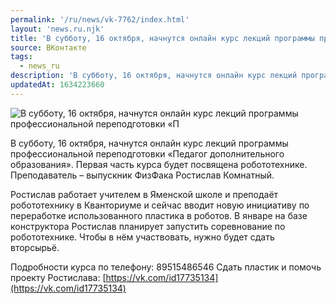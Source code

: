 ```yaml
---
permalink: '/ru/news/vk-7762/index.html'
layout: 'news.ru.njk'
title: 'В субботу, 16 октября, начнутся онлайн курс лекций программы профессиональной переподготовки «П'
source: ВКонтакте
tags:
  - news_ru
description: 'В субботу, 16 октября, начнутся онлайн курс лекций программы профессиональной переподготовки «П'
updatedAt: 1634223660
---
```

![В субботу, 16 октября, начнутся онлайн курс лекций программы профессиональной переподготовки «П](https://sun9-41.userapi.com/sun9-42/impg/9cknAsKVqQpCd2s9EwsQ-_UDxcq5cIGvGXLkSw/BBiuvxBb48w.jpg?size=1280x803&quality=96&sign=2c4f1725a127c580c70ed9cbe6bda4e9&c_uniq_tag=8DgmEnCFG-PhuxPK96-2BVW8pmAot4Yp3YOIwfaQkew&type=album)

В субботу, 16 октября, начнутся онлайн курс лекций программы профессиональной переподготовки «Педагог дополнительного образования». Первая часть курса будет посвящена робототехнике. Преподаватель – выпускник ФизФака Ростислав Комнатный.

Ростислав работает учителем в Яменской школе и преподаёт робототехнику в Кванториуме и сейчас вводит новую инициативу по переработке использованного пластика в роботов. В январе на базе конструктора Ростислав планирует запустить соревнование по робототехнике. Чтобы в нём участвовать, нужно будет сдать вторсырьё.

Подробности курса по телефону: 89515486546
Сдать пластик и помочь проекту Ростислава: [https://vk.com/id17735134](https://vk.com/id17735134)
